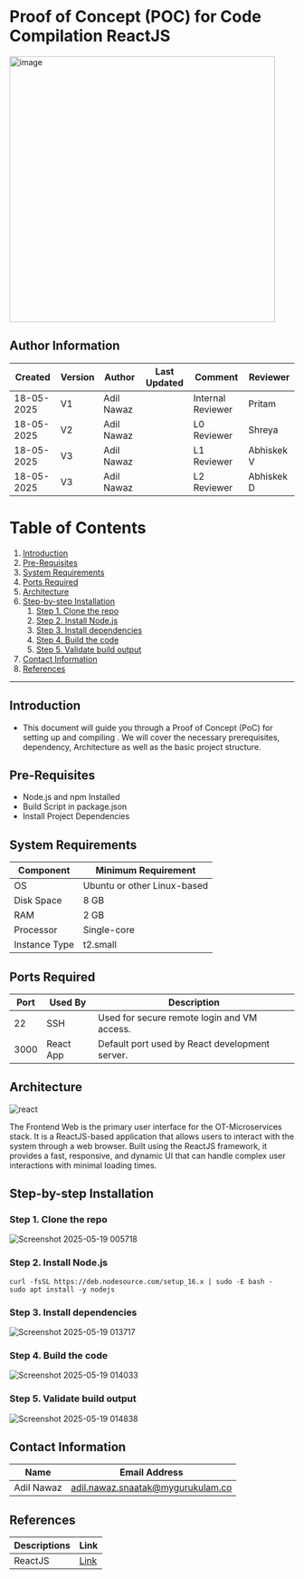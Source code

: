 #  Proof of Concept (POC) for Code Compilation ReactJS
<img width="469" alt="image" src="https://github.com/user-attachments/assets/dbf5f68b-df66-4122-8e6f-bd5f7099636a" />


 ##  **Author Information**
| Created     | Version | Author        | Last Updated       | Comment          | Reviewer         |
|-------------|---------|---------------|--------------------|------------------|------------------|
| 18-05-2025  | V1      | Adil Nawaz    |        | Internal Reviewer| Pritam        |
| 18-05-2025  | V2    | Adil Nawaz    |          | L0 Reviewer      | Shreya           |
| 18-05-2025  | V3    | Adil Nawaz    |          | L1 Reviewer      | Abhiskek V         |
| 18-05-2025  | V3    | Adil Nawaz    |          | L2 Reviewer      | Abhiskek D         |

 



# Table of Contents

1. [Introduction](#introduction)
2. [Pre-Requisites](#pre-requisites)
3. [System Requirements](#system-requirements)
4. [Ports Required](#ports-required)
5. [Architecture](#architecture)
6. [Step-by-step Installation](#step-by-step-installation)
   1. [Step 1. Clone the repo](#step-1-clone-the-repo)
   2. [Step 2. Install Node.js](#step-2-install-nodejs)
   3. [Step 3. Install dependencies](#step-3-install-dependencies)
   4. [Step 4. Build the code](#step-4-build-the-code)
   5. [Step 5. Validate build output](#step-5-validate-build-output)
7. [Contact Information](#contact-information)
8. [References](#references)

---




## Introduction 
* This document will guide you through a Proof of Concept (PoC) for setting up and compiling . We will cover the necessary prerequisites, dependency, Architecture as well as the basic project structure.

##  Pre-Requisites

- Node.js and npm Installed
- Build Script in package.json
- Install Project Dependencies


## System Requirements

| Component        | Minimum Requirement           |
|------------------|-------------------------------|
| OS               | Ubuntu or other Linux-based   |
| Disk Space       | 8 GB                         |
| RAM              | 2 GB                          |
| Processor        | Single-core                     |
| Instance Type    | t2.small                      |




## Ports Required

| Port | Used By     | Description                                      |
|------|-------------|--------------------------------------------------|
| 22   | SSH         | Used for secure remote login and VM access.     |
| 3000 | React App   | Default port used by React development server.  |

##  Architecture

![react](https://github.com/user-attachments/assets/d6d47556-fb74-4930-8cfb-565ff62d6c35)


The Frontend Web is the primary user interface for the OT-Microservices stack. It is a ReactJS-based application that allows users to interact with the system through a web browser. Built using the ReactJS framework, it provides a fast, responsive, and dynamic UI that can handle complex user interactions with minimal loading times.

##  Step-by-step Installation

### Step 1. Clone the repo


![Screenshot 2025-05-19 005718](https://github.com/user-attachments/assets/65a5a618-ad00-480e-b6f8-c3a9a7b10f0c)

### Step 2. Install Node.js
```
curl -fsSL https://deb.nodesource.com/setup_16.x | sudo -E bash -
sudo apt install -y nodejs
```
### Step 3. Install dependencies

![Screenshot 2025-05-19 013717](https://github.com/user-attachments/assets/02dd3050-a6af-41d3-880e-c5e1f48a7294)

### Step 4. Build the code

![Screenshot 2025-05-19 014033](https://github.com/user-attachments/assets/a97b43cc-e18b-4083-b571-d4d745a6a39e)

### Step 5. Validate build output
![Screenshot 2025-05-19 014838](https://github.com/user-attachments/assets/b294a7bf-d5e0-42da-8f80-13274d784a53)



## Contact Information

| Name         | Email Address                                 |
|--------------|-----------------------------------------------|
| Adil Nawaz | adil.nawaz.snaatak@mygurukulam.co           |

## References
| Descriptions | Link|
|------|---------------------|
| ReactJS| [Link](https://www.tutorialspoint.com/reactjs/reactjs_architecture.htm)|


